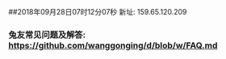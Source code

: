##2018年09月28日07时12分07秒 新址: 159.65.120.209
### 兔友常见问题及解答: https://github.com/wanggonging/d/blob/w/FAQ.md
